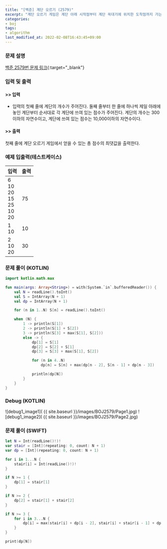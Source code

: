 ```yaml
---
title: "[백준] 계단 오르기 (2579)"
excerpt: "계단 오르기 게임은 계단 아래 시작점부터 계단 꼭대기에 위치한 도착점까지 가는 게임이다."
categories:
- boj
tags:
- algorithm
last_modified_at: 2022-02-08T16:43:45+09:00
---
```



### 문제 설명
[백준 2579번 문제 링크](https://www.acmicpc.net/problem/2579#description){:target="_blank"}




### 입력 및 출력
#### >> 입력
* 입력의 첫째 줄에 계단의 개수가 주어진다.
둘째 줄부터 한 줄에 하나씩 제일 아래에 놓인 계단부터 순서대로 각 계단에 쓰여 있는 점수가 주어진다. 계단의 개수는 300이하의 자연수이고, 계단에 쓰여 있는 점수는 10,000이하의 자연수이다.



#### >> 출력
첫째 줄에 계단 오르기 게임에서 얻을 수 있는 총 점수의 최댓값을 출력한다.





### 예제 입출력(테스트케이스)


|입력|출력|
|-----|------|
|6<br>10<br>20<br>15<br>25<br>10<br>20|75|
|1<br>10|10|
|2<br>10<br>20|30|






### 문제 풀이 (KOTLIN)
```kotlin
import kotlin.math.max

fun main(args: Array<String>) = with(System.`in`.bufferedReader()) {
    val N = readLine().toInt()
    val S = IntArray(N + 1)
    val dp = IntArray(N + 1)

    for (n in 1..N) S[n] = readLine().toInt()

    when (N) {
        1 -> println(S[1])
        2 -> println(S[1] + S[2])
        3 -> println(S[3] + max(S[1], S[2]))
        else -> {
            dp[1] = S[1]
            dp[2] = S[2] + S[1]
            dp[3] = S[3] + max(S[1], S[2])

            for (n in 4..N)
                dp[n] = S[n] + max(dp[n - 2], S[n - 1] + dp[n - 3])

            println(dp[N])
        }
    }
}
```





### Debug (KOTLIN)

![debug1_image1]( {{ site.baseurl }}/images/BOJ2579/Page1.jpg)
![debug1_image2]( {{ site.baseurl }}/images/BOJ2579/Page2.jpg)






### 문제 풀이 (SWIFT)
```swift
let N = Int(readLine()!)!
var stair = [Int](repeating: 0, count: N + 1)
var dp = [Int](repeating: 0, count: N + 1)

for i in 1...N {
    stair[i] = Int(readLine()!)!
}

if N >= 1 {
    dp[1] = stair[1]
}

if N >= 2 {
    dp[2] = stair[1] + stair[2]
}

if N >= 3 {
    for i in 3...N {
        dp[i] = max(stair[i] + dp[i - 2], stair[i] + stair[i - 1] + dp[i - 3])
    }
}

print(dp[N])
```